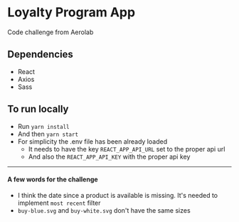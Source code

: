 # Loyalty Program App
Code challenge from Aerolab

## Dependencies
* React
* Axios
* Sass

## To run locally
* Run `yarn install`
* And then `yarn start`
* For simplicity the .env file has been already loaded
  * It needs to have the key `REACT_APP_API_URL` set to the proper api url
  * And also the `REACT_APP_API_KEY` with the proper api key

----

#### A few words for the challenge
* I think the date since a product is available is missing. It's needed to implement `most recent` filter
* `buy-blue.svg` and `buy-white.svg` don't have the same sizes
